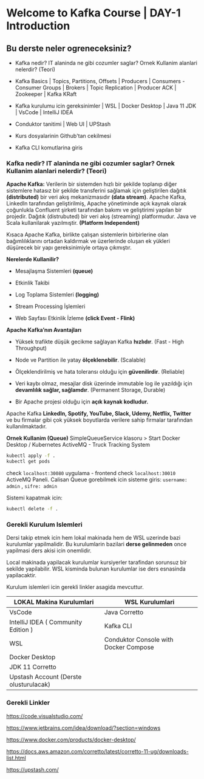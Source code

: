 # Welcome to Kafka Course | DAY-1 Introduction

## Bu derste neler ogreneceksiniz?

- Kafka nedir? IT alaninda ne gibi cozumler saglar? Ornek Kullanim alanlari nelerdir? (Teori)

- Kafka Basics | Topics, Partitions, Offsets | Producers | Consumers - Consumer Groups | Brokers | Topic Replication | Producer ACK | Zookeeper | Kafka KRaft

- Kafka kurulumu icin gereksinimler | WSL | Docker Desktop | Java 11 JDK | VsCode | IntelliJ IDEA

- Conduktor tanitimi | Web UI | UPStash

- Kurs dosyalarinin Github'tan cekilmesi

- Kafka CLI komutlarina giris

### Kafka nedir? IT alaninda ne gibi cozumler saglar? Ornek Kullanim alanlari nelerdir? (Teori)

**Apache Kafka:** Verilerin bir sistemden hızlı bir şekilde toplanıp diğer sistemlere hatasız bir şekilde transferini sağlamak için geliştirilen dağıtık **(distributed)** bir veri akış mekanizmasıdır **(data stream)**. Apache Kafka, LinkedIn tarafından geliştirilmiş, Apache yönetiminde açık kaynak olarak çoğunlukla Confluent şirketi tarafından bakımı ve geliştirimi yapılan bir projedir. Dağıtık (distrubuted) bir veri akış (streaming) platformudur. Java ve Scala kullanilarak yazılmıştir. **(Platform Independent)** 

Kısaca Apache Kafka, birlikte çalışan sistemlerin birbirlerine olan bağımlılıklarını ortadan kaldırmak ve üzerlerinde oluşan ek yükleri düşürecek bir yapı gereksinimiyle ortaya çıkmıştır.

**Nerelerde Kullanilir?**

-   Mesajlaşma Sistemleri **(queue)**

-   Etkinlik Takibi 

-   Log Toplama Sistemleri **(logging)**

-   Stream Processing İşlemleri

-   Web Sayfası Etkinlik İzleme **(click Event - Flink)**

**Apache Kafka’nın Avantajları**

-   Yüksek trafikte düşük gecikme sağlayan Kafka  **hızlıdır**. (Fast - High Throughput)

-   Node ve Partition ile yatay  **ölçeklenebilir**. (Scalable)

-   Ölçeklendirilmiş ve hata toleransı olduğu için  **güvenilirdir**. (Reliable)

-   Veri kaybı olmaz, mesajlar disk üzerinde immutable log ile yazıldığı için  **devamlılık sağlar, sağlamdır**. (Permanent Storage, Durable) 

-   Bir Apache projesi olduğu için  **açık kaynak kodludur.** 

Apache Kafka  **LinkedIn, Spotify, YouTube, Slack, Udemy, Netflix, Twitter**  ve bu firmalar gibi çok yüksek boyutlarda verilere sahip firmalar tarafından kullanılmaktadır.

**Ornek Kullanim (Queue)**
SimpleQueueService klasoru > Start Docker Desktop / Kubernetes
ActiveMQ - Truck Tracking System
```bash
kubectl apply -f .
kubectl get pods
```
check `localhost:30080` uygulama - frontend
check `localhost:30010` ActiveMQ Paneli. Calisan Queue gorebilmek icin sisteme giris: `username: admin` , `sifre: admin`

Sistemi kapatmak icin:
```bash
kubectl delete -f .
```

### Gerekli Kurulum Islemleri
Dersi takip etmek icin hem lokal makinada hem de WSL uzerinde bazi kurulumlar yapilmalidir. Bu kurulumlarin bazilari **derse gelinmeden** once yapilmasi ders akisi icin onemlidir. 

Local makinada yapilacak kurulumlar kursiyerler tarafindan sorunsuz bir sekilde yapilabilir. WSL kisminda bulunan kurulumlar ise ders esnasinda yapilacaktir.

Kurulum islemleri icin gerekli linkler asagida mevcuttur.

| LOKAL Makina Kurulumlari | WSL Kurulumlari|
|--|--|
| VsCode | Java Corretto |
|IntelliJ IDEA ( Community Edition ) | Kafka CLI |
| WSL | Conduktor Console with Docker Compose|
| Docker Desktop | |
| JDK 11 Corretto | |
|Upstash Account (Derste olusturulacak)| |

### Gerekli Linkler

https://code.visualstudio.com/

https://www.jetbrains.com/idea/download/?section=windows

https://www.docker.com/products/docker-desktop/

https://docs.aws.amazon.com/corretto/latest/corretto-11-ug/downloads-list.html

https://upstash.com/